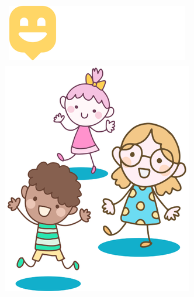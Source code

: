 <p align="center">
    <img src='./src/images/logo.svg' />
</p>
<p align="center">
    <img src='./src/images/landing.svg' />
</p>